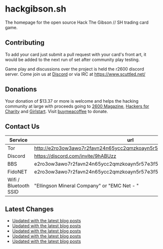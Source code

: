 # hackgibson.sh
The homepage for the open source Hack The Gibson // SH trading card game.


## Contributing

To add your card just submit a pull request with your card's front art, it would be added to the next run of set after community play testing.

Game play and discussions over the project is held the r2600 discord server. Come join us at [Discord](https://discord.com/invite/9hABUzz) or via IRC at https://www.scuttled.net/


## Donations

Your donation of $13.37 or more is welcome and helps the hacking community at large with proceeds going to [2600 Magazine](https://2600.com/), [Hackers for Charity](https://hackersforcharity.org) and [Girlstart](https://girlstart.org).  Visit [buymeacoffee](https://www.buymeacoffee.com/hackgibson.sh) to donate.


## Contact Us

Service | url
-|-
Tor | http://e2ro3ow3awo7r2favn24n65ycc2qmzkoayn5r57e3f56nvjwdcgg32ad.onion
Discord | https://discord.com/invite/9hABUzz
BBS | e2ro3ow3awo7r2favn24n65ycc2qmzkoayn5r57e3f56nvjwdcgg32ad.onion:23
FidoNET | e2ro3ow3awo7r2favn24n65ycc2qmzkoayn5r57e3f56nvjwdcgg32ad.onion:24554
Wifi / Bluetooth SSID | "Ellingson Mineral Company" or "EMC Net - <fidonet address>"

## Latest Changes
<!-- BLOG-POST-LIST:START -->
- [Updated with the latest blog posts](https://github.com/DFW2600/hackgibson.sh/commit/f3d1c6323af0be6abb60451b962e602f6d2a6354)
- [Updated with the latest blog posts](https://github.com/DFW2600/hackgibson.sh/commit/181abfeb9a39674c542e821e6608a1a12d09df6b)
- [Updated with the latest blog posts](https://github.com/DFW2600/hackgibson.sh/commit/d4609443644f5fdf47d5ebe4409d63749b0962ad)
- [Updated with the latest blog posts](https://github.com/DFW2600/hackgibson.sh/commit/4e8c756a0bc4a587e11eccd528bf5e2a9d67f904)
- [Updated with the latest blog posts](https://github.com/DFW2600/hackgibson.sh/commit/055c8b39e8596697e53c2b3f4379c336a3583dde)
<!-- BLOG-POST-LIST:END -->
